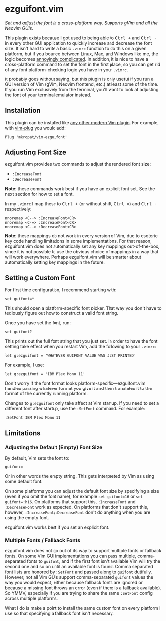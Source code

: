 # ezguifont.vim

*Set and adjust the font in a cross-platform way. Supports gVim and all the Neovim GUIs.*

This plugin exists because I got used to being able to <kbd>Ctrl +</kbd> and <kbd>Ctrl -</kbd> in every other GUI application to quickly increase and decrease the font size. It isn't hard to write a basic `.vimrc` function to do this on a given platform, but if you bounce between Linux, Mac, and Windows like me, the logic becomes [annoyingly complicated](./autoload/ezguifont.vim). In addition, it is nice to have a cross-platform command to set the font in the first place, so you can get rid of any font platform-checking logic you have in your `.vimrc`.

It probably goes without saying, but this plugin is only useful if you run a GUI version of Vim (gVim, Neovim frontend, etc.) at least some of the time. If you run Vim exclusively from the terminal, you'll want to look at adjusting the font of your terminal emulator instead.

## Installation

This plugin can be installed like [any other modern Vim plugin](https://vi.stackexchange.com/q/613). For example, with [vim-plug](https://github.com/junegunn/vim-plug) you would add:

```vim
Plug 'mkropat/vim-ezguifont'
```

## Adjusting Font Size

ezguifont.vim provides two commands to adjust the rendered font size:

- `:IncreaseFont`
- `:DecreaseFont`

__Note__: these commands work best if you have an explicit font set. See the next section for how to set a font.

In my `.vimrc` I map these to <kbd>Ctrl +</kbd> (or without shift, <kbd>Ctrl =</kbd>) and <kbd>Ctrl -</kbd> respectively:

```vim
nnoremap <C-+> :IncreaseFont<CR>
nnoremap <C-=> :IncreaseFont<CR>
nnoremap <C--> :DecreaseFont<CR>
```

__Note__: these mappings do not work in every version of Vim, due to esoteric key code handling limitations in some implementations. For that reason, ezguifont.vim does not automatically set any key mappings out-of-the-box, since it is not possible to use the obvious choice of mappings in a way that will work everywhere. Perhaps ezguifont.vim will be smarter about automatically setting key mappings in the future.

## Setting a Custom Font

For first time configuration, I recommend starting with:

```vim
set guifont=*
```

This should open a platform-specific font picker. That way you don't have to tediously figure out how to construct a valid font string.

Once you have set the font, run:

```vim
set guifont?
```

This prints out the full font string that you just set. In order to have the font setting take effect when you restart Vim, add the following to your `.vimrc`:

```vim
let g:ezguifont = 'WHATEVER GUIFONT VALUE WAS JUST PRINTED'
```

For example, I use:

```vim
let g:ezguifont = 'IBM Plex Mono 11'
```

Don't worry if the font format looks platform-specific—ezguifont.vim handles parsing whatever format you give it and then translates it to the format of the currently running platform.

Changes to `g:ezguifont` only take affect at Vim startup. If you need to set a different font after startup, use the `:SetFont` command. For example:

```vim
:SetFont IBM Plex Mono 11
```

## Limitations

### Adjusting the Default (Empty) Font Size

By default, Vim sets the font to:

```
guifont=
```

Or in other words the empty string. This gets interpreted by Vim as using some default font.

On some platforms you can adjust the default font size by specifying a size (even if you omit the font name), for example `set guifont=16` or `set guifont=:h16`. On platforms that support this, `:IncreaseFont` and `:DecreaseFont` work as expected. On platforms that don't support this, however, `:IncreaseFont`/`:DecreaseFont` don't do anything when you are using the empty font.

ezguifont.vim works best if you set an explicit font.

### Multiple Fonts / Fallback Fonts

ezguifont.vim does not go out of its way to support multiple fonts or fallback fonts. On some Vim GUI implementations you can pass multiple, comma-separated fonts to `guifont`, and if the first font isn't available Vim will try the second one and so on until an available font is found. Comma separated font lists are honored by `:SetFont` and passed along to `guifont` dutifully. However, not all Vim GUIs support comma-separated `guifont` values the way you would expect, either because fallback fonts are ignored or because a missing font throws an error (even if there is a fallback available). So YMMV, especially if you are trying to share the same `:SetFont` config across multiple platforms.

What I do is make a point to install the same custom font on every platform I use so that specifying a fallback font isn't necessary.
